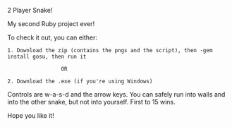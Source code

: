 2 Player Snake!

My second Ruby project ever!

To check it out, you can either:

	1. Download the zip (contains the pngs and the script), then -gem install gosu, then run it
	
					 OR
	
	2. Download the .exe (if you're using Windows)
	

Controls are w-a-s-d and the arrow keys. You can safely run into walls and into the other snake, but not into yourself. First to 15 wins.





Hope you like it!

